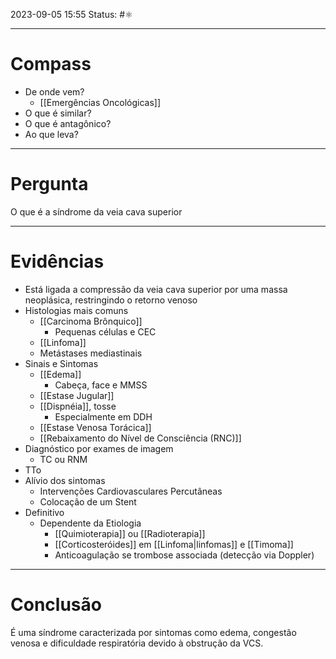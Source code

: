 2023-09-05 15:55
Status: #⚛ 

---
# Compass
- De onde vem?
	- [[Emergências Oncológicas]]
- O que é similar?
- O que é antagônico?
- Ao que leva?

----
# Pergunta

O que é a síndrome da veia cava superior

---- 
# Evidências

- Está ligada a compressão da veia cava superior por uma massa neoplásica, restringindo o retorno venoso
- Histologias mais comuns
	- [[Carcinoma Brônquico]]
		- Pequenas células e CEC
	- [[Linfoma]]
	- Metástases mediastinais
- Sinais e Sintomas
	- [[Edema]]
		- Cabeça, face e MMSS
	- [[Estase Jugular]]
	- [[Dispnéia]], tosse
		- Especialmente em DDH
	- [[Estase Venosa Torácica]]
	- [[Rebaixamento do Nível de Consciência (RNC)]]
- Diagnóstico por exames de imagem
	- TC ou RNM
- TTo
- Alívio dos sintomas
	- Intervenções Cardiovasculares Percutâneas
	- Colocação de um Stent
- Definitivo
	- Dependente da Etiologia
		- [[Quimioterapia]] ou [[Radioterapia]]
		- [[Corticosteróides]] em [[Linfoma|linfomas]] e [[Timoma]]
		- Anticoagulação se trombose associada (detecção via Doppler)

----  
# Conclusão

É uma síndrome caracterizada por sintomas como edema, congestão venosa e dificuldade respiratória devido à obstrução da VCS.